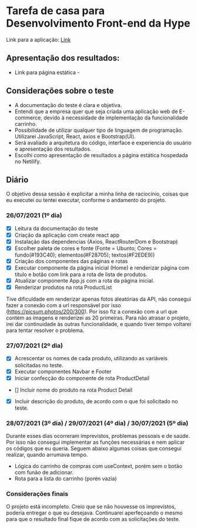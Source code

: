 # Tarefa de casa para Desenvolvimento Front-end da Hype

Link para a aplicação: [Link](https://felipe-acme-inc.netlify.app/)

## Apresentação dos resultados:

- Link para página estática -

## Considerações sobre o teste

- A documentação do teste é clara e objetiva.
- Entendi que a empresa quer que seja criada uma aplicação web de E-commerce, devido à necessidade de implementação da funcionalidade carrinho.
- Possibilidade de utilizar qualquer tipo de linguagem de programação. Utilizarei JavaScript, React, axios e Bootstrap(UI).
- Será avaliado a arquitetura do código, interface e experiencia do usuário e apresentação dos resultados.
- Escolhi como apresentação de resultados a página estática hospedada no Netilify.

## Diário

O objetivo dessa sessão é explicitar a minha linha de raciocínio, coisas que eu executei ou tentei executar, conforme o andamento do projeto.

### 26/07/2021 (1º dia)

- [x] Leitura da documentação do teste
- [x] Criação da aplicação com create react app
- [x] Instalação das dependencias (Axios, ReactRouterDom e Bootstrap)
- [x] Escolher paleta de cores e fonte (Fonte = Ubunto; Cores = fundo(#193C40); elementos(#F28705); textos(#F2EDE9))
- [x] Criação dos componentes das páginas e rotas
- [x] Executar componente da página inicial (Home) e renderizar página com título e botão com link para a rota de lista de produtos.
- [x] Atualizar componente App.js com a rota da página inicial.
- [x] Renderizar produtos na rota ProductList

Tive dificuldade em renderizar apenas fotos aleatórias da API, não consegui fazer a conexão com a url responsável por isso (https://picsum.photos/200/300). Por isso fiz a conexão com a url que contém as imagens e renderizei as 20 primeiras. Para não atrasar o projeto, irei dar continuidade às outras funcionalidade, e quando tiver tempo voltarei para tentar resolver o problema.

### 27/07/2021 (2º dia)

- [x] Acrescentar os nomes de cada produto, utilizando as variáveis solicitadas no teste.
- [x] Executar componentes Navbar e Footer
- [x] Iniciar confecção do componente de rota ProductDetail
- [] Incluir nome do produto na rota Product Detail
- [x] Incluir descrição do produto, de acordo com o que foi solicitado no teste.

### 28/07/2021 (3º dia) / 29/07/2021 (4º dia) / 30/07/2021 (5º dia)

Durante esses dias ocorreram imprevistos, problemas pessoais e de saúde. Por isso não consegui implementar as funções necessárias e nem aplicar os códigos que eu queria. Seguem abaixo algumas coisas que consegui realizar, quando arrumava tempo.

- Lógica do carrinho de compras com useContext, porém sem o botão com funão de adicionar.
- Rota para a lista do carrinho (porén vazia)

### Considerações finais

O projeto está incompleto. Creio que se não houvesse os imprevistos, poderia entregar o que eu desejava. Continuarei aperfeçoando o mesmo para que o resultado final fique de acordo com as solicitações do teste.
